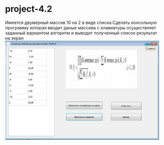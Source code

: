 # project-4.2
Имеется двумерный массив 10 на 2 в виде списка.Сделать консольную программу которая вводит даные массива с клавиатуры осуществляет заданный вариантом алгоритм и выводит полученный список результат на экран
![srcreenshot](images\screen.png)

